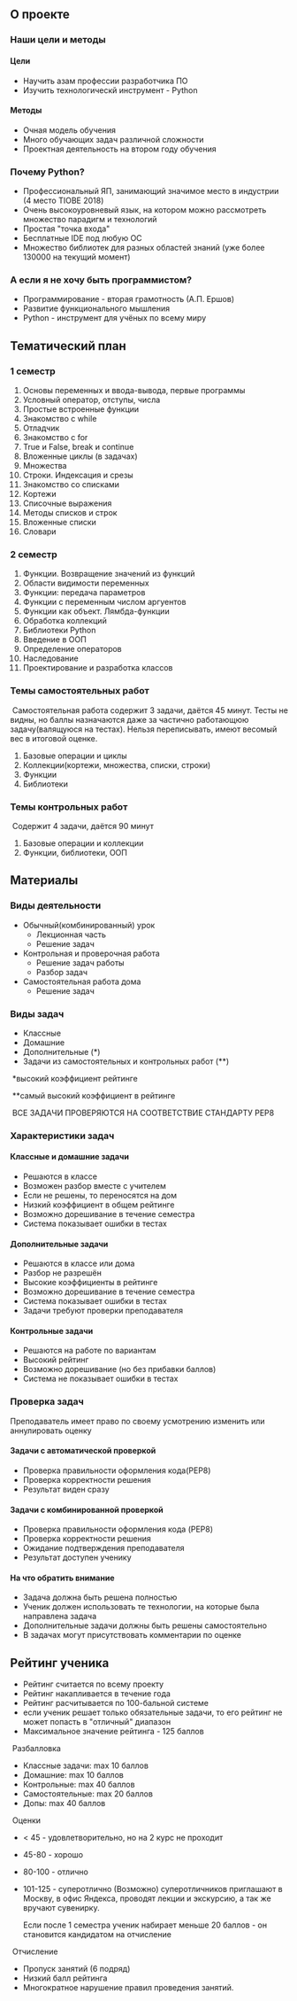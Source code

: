 ## О проекте
### Наши цели и методы
#### Цели
* Научить азам профессии разработчика ПО
* Изучить технологическй инструмент - Python

#### Методы
* Очная модель обучения
* Много обучающих задач различной сложности
* Проектная деятельность на втором году обучения

### Почему Python?
* Профессиональный ЯП, занимающий значимое место в индустрии (4 место TIOBE 2018)
* Очень высокоуровневый язык, на котором можно рассмотреть множество парадигм и технологий
* Простая "точка входа"
* Бесплатные IDE под любую ОС
* Множество библиотек для разных областей знаний (уже более 130000 на текущий момент)

### А если я не хочу быть программистом?
* Программирование - вторая грамотность (А.П. Ершов)
* Развитие функционального мышления
* Python - инструмент для учёных по всему миру

## Тематический план
### 1 семестр
1. Основы переменных и ввода-вывода, первые программы
2. Условный оператор, отступы, числа
3. Простые встроенные функции
4. Знакомство с while
5. Отладчик
6. Знакомство с for
7. True и False, break и continue
8. Вложенные циклы (в задачах)
9. Множества
10. Строки. Индексация и срезы
11. Знакомство со списками
12. Кортежи
13. Списочные выражения
14. Методы списков и строк
15. Вложенные списки
16. Словари

### 2 семестр
1. Функции. Возвращение значений из функций
2. Области видимости переменных
3. Функции: передача параметров
4. Функции с переменным числом аргуентов
5. Функции как объект. Лямбда-функции
6. Обработка коллекций
7. Библиотеки Python
8. Введение в ООП
9. Определение операторов
10. Наследование
11. Проектирование и разработка классов

### Темы самостоятельных работ
​	Самостоятельная работа содержит 3 задачи, даётся 45 минут. Тесты не видны, но баллы назначаются даже за частично работающюю задачу(валящуюся на тестах). Нельзя переписывать, имеют весомый вес в итоговой оценке.

1. Базовые операции и циклы
2. Коллекции(кортежи, множества, списки, строки)
3. Функции
4. Библиотеки

### Темы контрольных работ

​	Содержит 4 задачи, даётся 90 минут

1. Базовые операции и коллекции
2. Функции, библиотеки, ООП

## Материалы

### Виды деятельности

* Обычный(комбинированный) урок
  * Лекционная часть
  * Решение задач
* Контрольная и проверочная работа
  * Решение задач работы
  * Разбор задач
* Самостоятельная работа дома
  * Решение задач

### Виды задач

* Классные
* Домашние
* Дополнительные (*)
* Задачи из самостоятельных и контрольных работ (**)



​	*высокий коэффициент рейтинге

​	**самый высокий коэффициент в рейтинге

​	ВСЕ ЗАДАЧИ ПРОВЕРЯЮТСЯ НА СООТВЕТСТВИЕ СТАНДАРТУ PEP8

### Характеристики задач

#### Классные и домашние задачи

* Решаются в классе
* Возможен разбор вместе с учителем
* Если не решены, то переносятся на дом
* Низкий коэффициент в общем рейтинге
* Возможно дорешивание в течение семестра
* Система показывает ошибки в тестах

#### Дополнительные задачи

* Решаются в классе или дома
* Разбор не разрешён
* Высокие коэффициенты в рейтинге
* Возможно дорешивание в течение семестра
* Система показывает ошибки в тестах
* Задачи требуют проверки преподавателя

#### Контрольные задачи

* Решаются на работе по вариантам
* Высокий рейтинг
* Возможно дорешивание (но без прибавки баллов)
* Система не показывает ошибки в тестах

### Проверка задач

Преподаватель имеет право по своему усмотрению изменить или аннулировать оценку

#### Задачи с автоматической проверкой

* Проверка правильности оформления кода(PEP8)
* Проверка корректности решения
* Результат виден сразу

#### Задачи с комбинированной проверкой

* Проверка правильности оформления кода (PEP8)
* Проверка корректности решения
* Ожидание подтверждения преподавателя
* Результат доступен ученику

#### На что обратить внимание

* Задача должна быть решена полностью
* Ученик должен использовать те технологии, на которые была направлена задача
* Дополнительные задачи должны быть решены самостоятельно
* В задачах могут присутствовать комментарии по оценке

## Рейтинг ученика

* Рейтинг считается по всему проекту
* Рейтинг накапливается в течение года
* Рейтинг расчитывается по 100-бальной системе
* если ученик решает только обязательные задачи, то его рейтинг не может попасть в "отличный" диапазон
* Максимальное значение рейтинга - 125 баллов

​	Разбалловка

* Классные задачи: max 10 баллов
* Домашние: max 10 баллов
* Контрольные: max 40 баллов
* Самостоятельные: max 20 баллов
* Допы: max 40 баллов

​	Оценки

* < 45 - удовлетворительно, но на 2 курс не проходит

* 45-80 - хорошо

* 80-100 - отлично

* 101-125 - суперотлично
    (Возможно) суперотличников приглашают в Москву, в офис Яндекса, проводят лекции и экскурсию, а так же вручают сувенирку. 

  Если после 1 семестра ученик набирает меньше 20 баллов - он становится кандидатом на отчисление

​	Отчисление

* Пропуск занятий (6 подряд)
* Низкий балл рейтинга
* Многократное нарушение правил проведения занятий.
